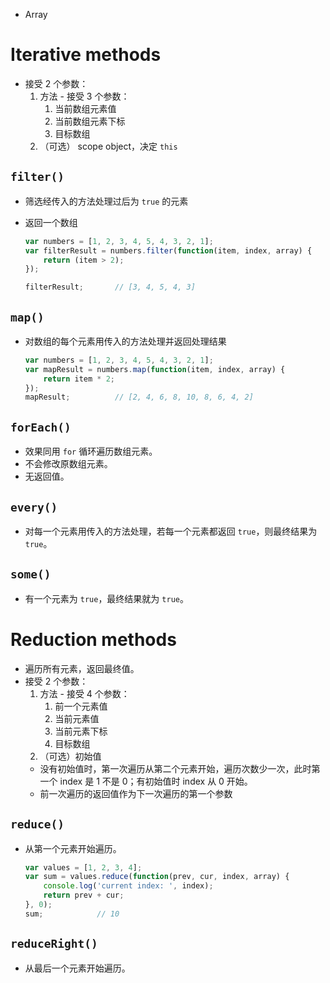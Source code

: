 - Array
# Iterative methods
- 接受 2 个参数：
    1. 方法 - 接受 3 个参数：
        1. 当前数组元素值
        2. 当前数组元素下标
        3. 目标数组
    2. （可选） scope object，决定 `this`
## `filter()`
- 筛选经传入的方法处理过后为 `true` 的元素
- 返回一个数组

    ```javascript
    var numbers = [1, 2, 3, 4, 5, 4, 3, 2, 1];        
    var filterResult = numbers.filter(function(item, index, array) {
        return (item > 2);
    });

    filterResult;       // [3, 4, 5, 4, 3]
    ```

## `map()`
- 对数组的每个元素用传入的方法处理并返回处理结果

    ```javascript
    var numbers = [1, 2, 3, 4, 5, 4, 3, 2, 1];        
    var mapResult = numbers.map(function(item, index, array) {
        return item * 2;
    });
    mapResult;          // [2, 4, 6, 8, 10, 8, 6, 4, 2]
    ```

## `forEach()`
- 效果同用 `for` 循环遍历数组元素。
- 不会修改原数组元素。
- 无返回值。
## `every()`
- 对每一个元素用传入的方法处理，若每一个元素都返回 `true`，则最终结果为 `true`。
## `some()`
- 有一个元素为 `true`，最终结果就为 `true`。
# Reduction methods
- 遍历所有元素，返回最终值。
- 接受 2 个参数：
    1. 方法 - 接受 4 个参数：
        1. 前一个元素值
        2. 当前元素值
        3. 当前元素下标
        4. 目标数组
    2. （可选）初始值
    - 没有初始值时，第一次遍历从第二个元素开始，遍历次数少一次，此时第一个 index 是 1 不是 0；有初始值时 index 从 0 开始。
    - 前一次遍历的返回值作为下一次遍历的第一个参数
## `reduce()`
- 从第一个元素开始遍历。

    ```javascript
    var values = [1, 2, 3, 4];
    var sum = values.reduce(function(prev, cur, index, array) {
        console.log('current index: ', index);
        return prev + cur;
    }, 0);
    sum;            // 10
    ```

## `reduceRight()`
- 从最后一个元素开始遍历。